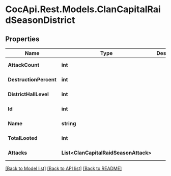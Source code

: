 # CocApi.Rest.Models.ClanCapitalRaidSeasonDistrict

## Properties

Name | Type | Description | Notes
------------ | ------------- | ------------- | -------------
**AttackCount** | **int** |  | [optional] [readonly] 
**DestructionPercent** | **int** |  | [optional] [readonly] 
**DistrictHallLevel** | **int** |  | [optional] [readonly] 
**Id** | **int** |  | [optional] [readonly] 
**Name** | **string** |  | [optional] [readonly] 
**TotalLooted** | **int** |  | [optional] [readonly] 
**Attacks** | **List&lt;ClanCapitalRaidSeasonAttack&gt;** |  | [optional] [readonly] 

[[Back to Model list]](../../README.md#documentation-for-models) [[Back to API list]](../../README.md#documentation-for-api-endpoints) [[Back to README]](../../README.md)

